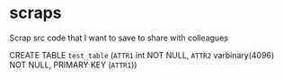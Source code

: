 # scraps
Scrap src code that I want to save to share with colleagues 

CREATE TABLE `test_table` (`ATTR1` int NOT NULL, `ATTR2` varbinary(4096) NOT NULL, PRIMARY KEY (`ATTR1`)) 

